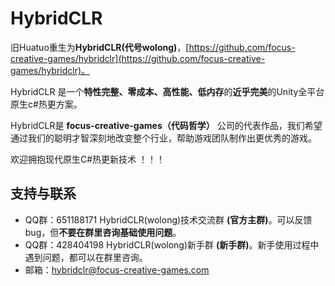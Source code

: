 # HybridCLR

旧Huatuo重生为**HybridCLR(代号wolong)**，[https://github.com/focus-creative-games/hybridclr](https://github.com/focus-creative-games/hybridclr)。

HybridCLR 是一个**特性完整、零成本、高性能、低内存**的**近乎完美**的Unity全平台原生c#热更方案。

HybridCLR是 **focus-creative-games（代码哲学）** 公司的代表作品，我们希望通过我们的聪明才智深刻地改变整个行业，帮助游戏团队制作出更优秀的游戏。

欢迎拥抱现代原生C#热更新技术 ！！！

## 支持与联系

- QQ群：651188171 HybridCLR(wolong)技术交流群 **(官方主群)**。可以反馈bug，但**不要在群里咨询基础使用问题**。
- QQ群：428404198 HybridCLR(wolong)新手群 **(新手群)**。新手使用过程中遇到问题，都可以在群里咨询。
- 邮箱：hybridclr@focus-creative-games.com


